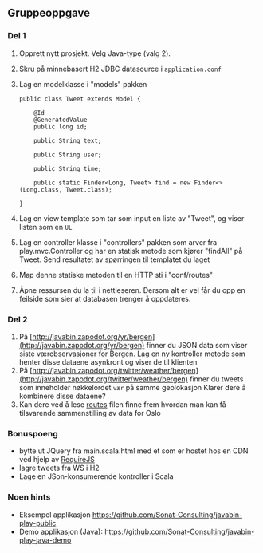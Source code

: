 ## Gruppeoppgave
### Del 1

 1. Opprett nytt prosjekt. Velg Java-type (valg 2).
 1. Skru på minnebasert H2 JDBC datasource i `application.conf`
 1. Lag en modelklasse i "models" pakken

        public class Tweet extends Model {

            @Id
            @GeneratedValue
            public long id;

            public String text;

            public String user;

            public String time;

            public static Finder<Long, Tweet> find = new Finder<>(Long.class, Tweet.class);

        }
 1. Lag en view template som tar som input en liste av "Tweet", og viser listen som en `UL`
 1. Lag en controller klasse i "controllers" pakken som arver fra play.mvc.Controller og har en statisk metode som kjører "findAll" på Tweet.
    Send resultatet av spørringen til templatet du laget
 1. Map denne statiske metoden til en HTTP sti i "conf/routes"
 1. Åpne ressursen du la til i nettleseren. Dersom alt er vel får du opp en feilside som sier at databasen trenger å oppdateres.

### Del 2
 1. På [http://javabin.zapodot.org/yr/bergen](http://javabin.zapodot.org/yr/bergen) finner du JSON data som viser siste værobservasjoner for Bergen.
 Lag en ny kontroller metode som henter disse dataene asynkront og viser de til klienten
 2. På [http://javabin.zapodot.org/twitter/weather/bergen](http://javabin.zapodot.org/twitter/weather/bergen) finner du tweets som inneholder nøkkelordet `vær` på samme geolokasjon
 Klarer dere å kombinere disse dataene?
 3. Kan dere ved å lese [routes](https://github.com/Sonat-Consulting/javabin-play-public/blob/master/conf/routes) filen finne frem hvordan man kan få tilsvarende sammenstilling av data for Oslo

### Bonuspoeng
 * bytte ut JQuery fra main.scala.html med et som er hostet hos en CDN ved hjelp av [RequireJS](http://www.playframework.com/documentation/2.1.x/RequireJS-support)
 * lagre tweets fra WS i H2
 * Lage en JSon-konsumerende kontroller i Scala

### Noen hints
 * Eksempel applikasjon https://github.com/Sonat-Consulting/javabin-play-public
 * Demo applikasjon (Java): https://github.com/Sonat-Consulting/javabin-play-java-demo


